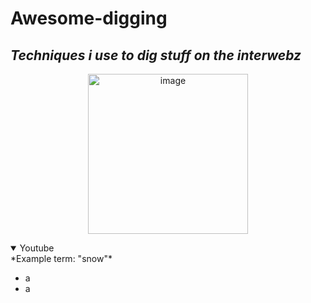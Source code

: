 # Awesome-digging
## *Techniques i use to dig stuff on the interwebz*
<p align="center">
  <img src="https://pbs.twimg.com/media/FV4NHaHWIAIBWYy?format=jpg&name=small" width="256" title="image">
</p>
<details open>
    <summary>Youtube</summary>
  *Example term: "snow"*
    <ul>
        <li>a</li>
        <li>a</li>
    </ul>
</details>

